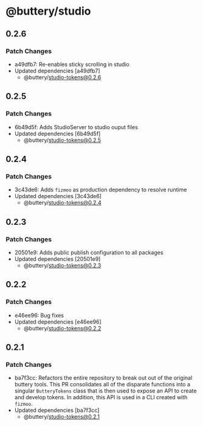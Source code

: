 # @buttery/studio

## 0.2.6

### Patch Changes

- a49dfb7: Re-enables sticky scrolling in studio
- Updated dependencies [a49dfb7]
  - @buttery/studio-tokens@0.2.6

## 0.2.5

### Patch Changes

- 6b49d5f: Adds StudioServer to studio ouput files
- Updated dependencies [6b49d5f]
  - @buttery/studio-tokens@0.2.5

## 0.2.4

### Patch Changes

- 3c43de6: Adds `fizmoo` as production dependency to resolve runtime
- Updated dependencies [3c43de6]
  - @buttery/studio-tokens@0.2.4

## 0.2.3

### Patch Changes

- 20501e9: Adds public publish configuration to all packages
- Updated dependencies [20501e9]
  - @buttery/studio-tokens@0.2.3

## 0.2.2

### Patch Changes

- e46ee96: Bug fixes
- Updated dependencies [e46ee96]
  - @buttery/studio-tokens@0.2.2

## 0.2.1

### Patch Changes

- ba7f3cc: Refactors the entire repository to break out out of the original buttery tools. This PR consolidates all of the disparate functions into a singular `ButteryTokens` class that is then used to expose an API to create and develop tokens. In addition, this API is used in a CLI created with `fizmoo`.
- Updated dependencies [ba7f3cc]
  - @buttery/studio-tokens@0.2.1
